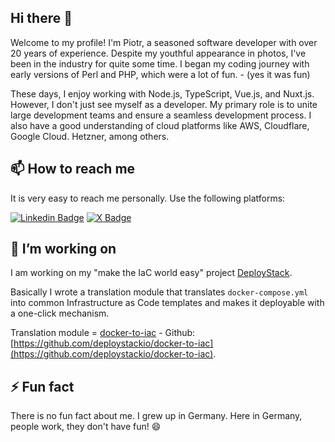 ## Hi there 👋

Welcome to my profile! I'm Piotr, a seasoned software developer with over 20 years of experience. Despite my youthful appearance in photos, I've been in the industry for quite some time. I began my coding journey with early versions of Perl and PHP, which were a lot of fun. - (yes it was fun)

These days, I enjoy working with Node.js, TypeScript, Vue.js, and Nuxt.js. However, I don't just see myself as a developer. My primary role is to unite large development teams and ensure a seamless development process. I also have a good understanding of cloud platforms like AWS, Cloudflare, Google Cloud. Hetzner, among others.

## 📫 How to reach me

It is very easy to reach me personally. Use the following platforms:

[![Linkedin Badge](https://img.shields.io/badge/-piotr--hajdas-blue?style=flat&logo=Linkedin&logoColor=white&link=https://www.linkedin.com/in/piotr-hajdas/)](https://www.linkedin.com/in/piotr-hajdas/)
[![X Badge](https://img.shields.io/badge/-@piotr_hajdas-000000?style=flat&labelColor=00000&logo=x&logoColor=white&link=https://x.com/piotr_hajdas)](https://x.com/piotr_hajdas)

## 🔭 I’m working on

I am working on my "make the IaC world easy" project [DeployStack](https://deploystack.io). 

Basically I wrote a translation module that translates `docker-compose.yml` into common Infrastructure as Code templates and makes it deployable with a one-click mechanism.

Translation module = [docker-to-iac](https://www.npmjs.com/package/@deploystack/docker-to-iac) - Github: [https://github.com/deploystackio/docker-to-iac](https://github.com/deploystackio/docker-to-iac).

## ⚡ Fun fact

There is no fun fact about me. I grew up in Germany. Here in Germany, people work, they don't have fun! 😄
